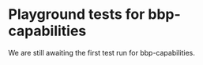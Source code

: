 # Playground tests for bbp-capabilities
We are still awaiting the first test run for bbp-capabilities.
